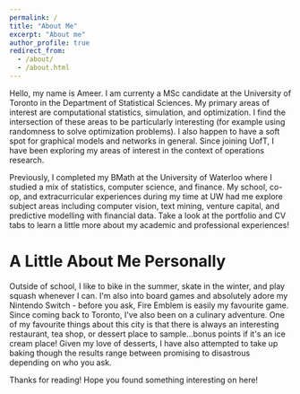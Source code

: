 ```yaml
---
permalink: /
title: "About Me"
excerpt: "About me"
author_profile: true
redirect_from: 
  - /about/
  - /about.html
---
```


Hello, my name is Ameer. I am currenty a MSc candidate at the University of Toronto in the Department of Statistical Sciences. My primary areas of interest are computational statistics, simulation, and optimization. I find the intersection of these areas to be particularly interesting (for example using randomness to solve optimization problems). I also happen to have a soft spot for graphical models and networks in general. Since joining UofT, I have been exploring my areas of interest in the context of operations research.

Previously, I completed my BMath at the University of Waterloo where I studied a mix of statistics, computer science, and finance. My school, co-op, and extracurricular experiences during my time at UW had me explore subject areas including computer vision, text mining, venture capital, and predictive modelling with financial data. Take a look at the portfolio and CV tabs to learn a little more about my academic and professional experiences!

A Little About Me Personally
======
Outside of school, I like to bike in the summer, skate in the winter, and play squash whenever I can. I'm also into board games and absolutely adore my Nintendo Switch - before you ask, Fire Emblem is easily my favourite game. Since coming back to Toronto, I've also been on a culinary adventure. One of my favourite things about this city is that there is always an interesting restaurant, tea shop, or dessert place to sample...bonus points if it's an ice cream place! Given my love of desserts, I have also attempted to take up baking though the results range between promising to disastrous depending on who you ask.

Thanks for reading! Hope you found something interesting on here!
